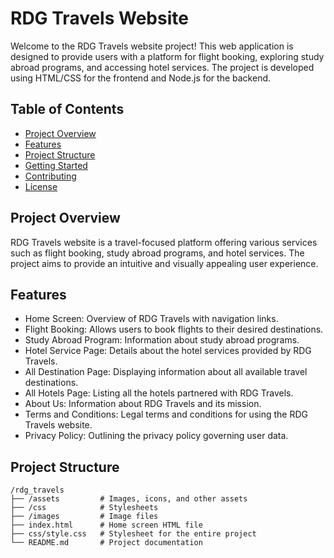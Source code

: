 # RDG Travels Website

Welcome to the RDG Travels website project! This web application is designed to provide users with a platform for flight booking, exploring study abroad programs, and accessing hotel services. The project is developed using HTML/CSS for the frontend and Node.js for the backend.

## Table of Contents

- [Project Overview](#project-overview)
- [Features](#features)
- [Project Structure](#project-structure)
- [Getting Started](#getting-started)
- [Contributing](#contributing)
- [License](#license)

## Project Overview

RDG Travels website is a travel-focused platform offering various services such as flight booking, study abroad programs, and hotel services. The project aims to provide an intuitive and visually appealing user experience.

## Features

- Home Screen: Overview of RDG Travels with navigation links.
- Flight Booking: Allows users to book flights to their desired destinations.
- Study Abroad Program: Information about study abroad programs.
- Hotel Service Page: Details about the hotel services provided by RDG Travels.
- All Destination Page: Displaying information about all available travel destinations.
- All Hotels Page: Listing all the hotels partnered with RDG Travels.
- About Us: Information about RDG Travels and its mission.
- Terms and Conditions: Legal terms and conditions for using the RDG Travels website.
- Privacy Policy: Outlining the privacy policy governing user data.

## Project Structure

```
/rdg_travels
├── /assets         # Images, icons, and other assets
├── /css            # Stylesheets
├── /images         # Image files
├── index.html      # Home screen HTML file
├── css/style.css   # Stylesheet for the entire project
└── README.md       # Project documentation
```
